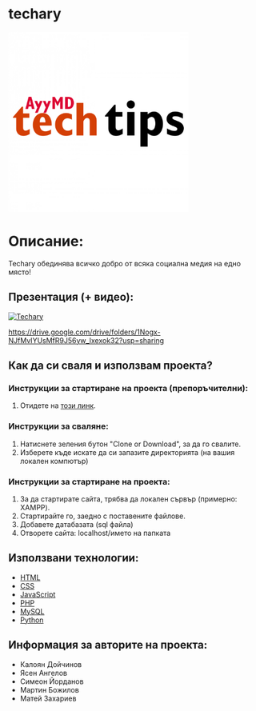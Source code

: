 # techary

<img src="https://github.com/AyyMD-Tech-Tips/techary/blob/main/AyyMDTechTips-logo.png" width="360"> 

# Описание:
Techary обединява всичко добро от всяка социална медия на едно място!

## Презентация (+ видео):
[![Techary](https://img.youtube.com/vi/RoyMNYmbVsA/0.jpg)](https://www.youtube.com/watch?v=RoyMNYmbVsA)

https://drive.google.com/drive/folders/1Nogx-NJfMvIYUsMfR9J56yw_lxexok32?usp=sharing

## Как да си сваля и използвам проекта?

### Инструкции за стартиране на проекта (препоръчителни):
1) Отидете на [този линк](https://techary.tech).

### Инструкции за сваляне:

1) Натиснете зеления бутон "Clone or Download", за да го свалите.
2) Изберете къде искате да си запазите директорията (на вашия локален компютър)

### Инструкции за стартиране на проекта:

1) За да стартирате сайта, трябва да локален сървър (примерно: XAMPP).
2) Стартирайте го, заедно с поставените файлове.
3) Добавете датабазата (sql файла)
4) Отворете сайта: localhost/името на папката

## Използвани технологии:

* [HTML](https://html.com/)
* [CSS](https://www.w3.org/Style/CSS/Overview.en.html)
* [JavaScript](https://www.javascript.com/)
* [PHP](https://www.php.net/)
* [MySQL](https://www.mysql.com/)
* [Python](https://www.python.org/)

## Информация за авторите на проекта:

* Калоян Дойчинов 
* Ясен Ангелов
* Симеон Йорданов
* Мартин Божилов
* Матей Захариев
